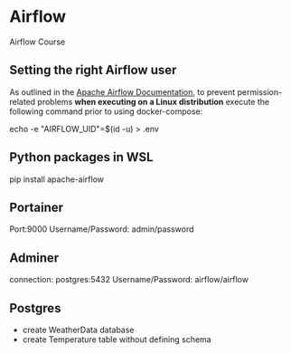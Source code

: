 # Airflow
 Airflow Course

## Setting the right Airflow user
As outlined in the [Apache Airflow Documentation](URL "https://airflow.apache.org/docs/apache-airflow/stable/howto/docker-compose/index.html#initializing-environment"), to prevent 
permission-related problems **when executing on a Linux distribution**
execute the following command prior to using docker-compose: 

echo -e "AIRFLOW_UID"=$(id -u) > .env
## Python packages in WSL
pip install apache-airflow

## Portainer
Port:9000
Username/Password: admin/password

## Adminer
connection: postgres:5432
Username/Password: airflow/airflow

## Postgres
- create WeatherData database
- create Temperature table without defining schema


